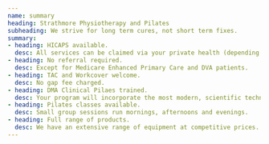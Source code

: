 ```yaml
---
name: summary
heading: Strathmore Physiotherapy and Pilates
subheading: We strive for long term cures, not short term fixes.
summary:
- heading: HICAPS available.
  desc: All services can be claimed via your private health (depending on benefits).
- heading: No referral required.
  desc: Except for Medicare Enhanced Primary Care and DVA patients.
- heading: TAC and Workcover welcome.
  desc: No gap fee charged.
- heading: DMA Clinical Pilaes trained.
  desc: Your program will incorporate the most modern, scientific techniques available..
- heading: Pilates classes available.
  desc: Small group sessions run mornings, afternoons and evenings.
- heading: Full range of products.
  desc: We have an extensive range of equipment at competitive prices. 
---
```

